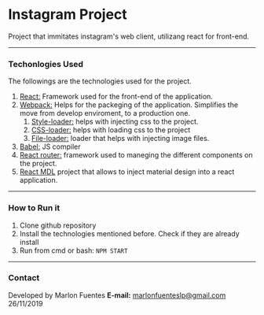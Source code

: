 # Instagram Project

Project that immitates instagram's web client, utilizang react for front-end.

___
### Techonlogies Used

The followings are the technologies used for the project.
1.  [React:](https://es.reactjs.org/) Framework used for the front-end of the application. 
2. [Webpack:](https://webpack.js.org/) Helps for the packeging of the application. Simplifies the move from develop enviroment, to a production one. 
    1. [Style-loader:](https://github.com/webpack-contrib/style-loader) helps with injecting css to the project. 
    2. [CSS-loader:](https://github.com/webpack-contrib/css-loader) helps with loading css to the project 
    3. [File-loader:](https://github.com/webpack-contrib/file-loader) loader that helps with injecting image files.
3. [Babel:](https://babeljs.io/) JS compiler 
4. [React router:](https://reacttraining.com/react-router/web/guides/quick-start) framework used to maneging the different components on the project. 
5. [React MDL](https://tleunen.github.io/react-mdl/) project that allows to inject material design into a react application. 

___
### How to Run it
1. Clone github repository
2. Install the technologies mentioned before. Check if they are already install
3. Run from cmd or bash:
`NPM START`

___
### Contact

Developed by Marlon Fuentes
**E-mail:** marlonfuenteslp@gmail.com
26/11/2019
